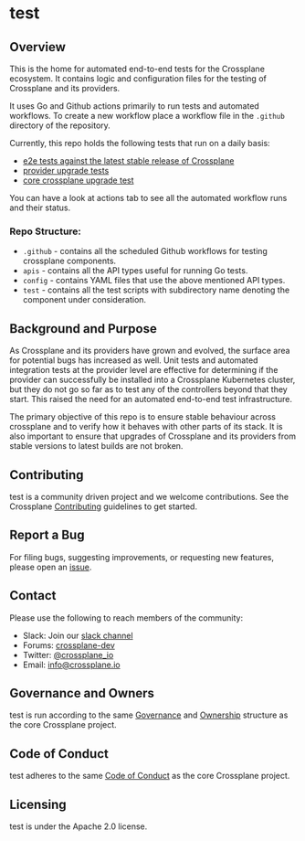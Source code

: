 # test

## Overview 

This is the home for automated end-to-end tests for the Crossplane ecosystem. It
contains logic and configuration files for the testing of Crossplane and its
providers. 

It uses Go and Github actions primarily to run tests and automated workflows. To
create a new workflow place a workflow file in the `.github` directory of the
repository. 

Currently, this repo holds the following tests that run on a daily basis:
- [e2e tests against the latest stable release of
  Crossplane](https://github.com/crossplane/test/blob/master/.github/workflows/periodic.yml)
- [provider upgrade
  tests](https://github.com/crossplane/test/blob/master/.github/workflows/provider-upgrade.yml)
- [core crossplane upgrade
  test](https://github.com/crossplane/test/blob/master/.github/workflows/crossplane-upgrade.yml)

You can have a look at actions tab to see all the automated workflow runs and
their status.

### Repo Structure:

- `.github` - contains all the scheduled Github workflows for testing crossplane
  components. 
- `apis` - contains all the API types useful for running Go tests.
- `config` - contains YAML files that use the above mentioned API types.
- `test` - contains all the test scripts with subdirectory name denoting the
  component under consideration. 

## Background and Purpose

As Crossplane and its providers have grown and evolved, the surface area for
potential bugs has increased as well. Unit tests and automated integration tests
at the provider level are effective for determining if the provider can
successfully be installed into a Crossplane Kubernetes cluster, but they do not
go so far as to test any of the controllers beyond that they start. This raised
the need for an automated end-to-end test infrastructure. 

The primary objective of this repo is to ensure stable behaviour across
crossplane and to verify how it behaves with other parts of its stack. It is
also important to ensure that upgrades of Crossplane and its providers from
stable versions to latest builds are not broken. 

## Contributing

test is a community driven project and we welcome contributions. See the
Crossplane
[Contributing](https://github.com/crossplane/crossplane/blob/master/CONTRIBUTING.md)
guidelines to get started.

## Report a Bug

For filing bugs, suggesting improvements, or requesting new features, please
open an [issue](https://github.com/crossplane/test/issues).

## Contact

Please use the following to reach members of the community:

- Slack: Join our [slack channel](https://slack.crossplane.io)
- Forums:
  [crossplane-dev](https://groups.google.com/forum/#!forum/crossplane-dev)
- Twitter: [@crossplane_io](https://twitter.com/crossplane_io)
- Email: [info@crossplane.io](mailto:info@crossplane.io)

## Governance and Owners

test is run according to the same
[Governance](https://github.com/crossplane/crossplane/blob/master/GOVERNANCE.md)
and [Ownership](https://github.com/crossplane/crossplane/blob/master/OWNERS.md)
structure as the core Crossplane project.

## Code of Conduct

test adheres to the same [Code of
Conduct](https://github.com/crossplane/crossplane/blob/master/CODE_OF_CONDUCT.md)
as the core Crossplane project.

## Licensing

test is under the Apache 2.0 license.